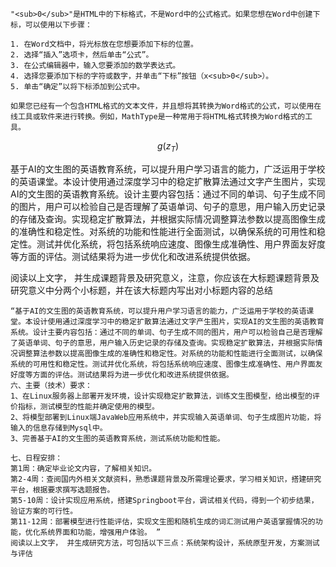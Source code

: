 ```
"<sub>0</sub>"是HTML中的下标格式，不是Word中的公式格式。如果您想在Word中创建下标，可以使用以下步骤：

1. 在Word文档中，将光标放在您想要添加下标的位置。
2. 选择“插入”选项卡，然后单击“公式”。
3. 在公式编辑器中，输入您要添加的数学表达式。
4. 选择您要添加下标的字符或数字，并单击“下标”按钮（x<sub>0</sub>）。
5. 单击“确定”以将下标添加到公式中。

如果您已经有一个包含HTML格式的文本文件，并且想将其转换为Word格式的公式，可以使用在线工具或软件来进行转换。例如，MathType是一种常用于将HTML格式转换为Word格式的工具。
```

$$
g(z_T)
$$



​    基于AI的文生图的英语教育系统，可以提升用户学习语言的能力，广泛运用于学校的英语课堂。本设计使用通过深度学习中的稳定扩散算法通过文字产生图片，实现AI的文生图的英语教育系统。设计主要内容包括：通过不同的单词、句子生成不同的图片，用户可以检验自己是否理解了英语单词、句子的意思，用户输入历史记录的存储及查询。实现稳定扩散算法，并根据实际情况调整算法参数以提高图像生成的准确性和稳定性。对系统的功能和性能进行全面测试，以确保系统的可用性和稳定性。测试并优化系统，将包括系统响应速度、图像生成准确性、用户界面友好度等方面的评估。测试结果将为进一步优化和改进系统提供依据。

阅读以上文字， 并生成课题背景及研究意义，注意，你应该在大标题课题背景及研究意义中分两个小标题，并在该大标题内写出对小标题内容的总结

```
“基于AI的文生图的英语教育系统，可以提升用户学习语言的能力，广泛运用于学校的英语课堂。本设计使用通过深度学习中的稳定扩散算法通过文字产生图片，实现AI的文生图的英语教育系统。设计主要内容包括：通过不同的单词、句子生成不同的图片，用户可以检验自己是否理解了英语单词、句子的意思，用户输入历史记录的存储及查询。实现稳定扩散算法，并根据实际情况调整算法参数以提高图像生成的准确性和稳定性。对系统的功能和性能进行全面测试，以确保系统的可用性和稳定性。测试并优化系统，将包括系统响应速度、图像生成准确性、用户界面友好度等方面的评估。测试结果将为进一步优化和改进系统提供依据。
六、主要（技术）要求：
1、在Linux服务器上部署开发环境，设计实现稳定扩散算法，训练文生图模型，给出模型的评价指标，测试模型的性能并确定使用的模型。 
2、将模型部署到Linux端JavaWeb应用系统中，并实现输入英语单词、句子生成图片功能，将输入的信息存储到Mysql中。 
3、完善基于AI的文生图的英语教育系统，测试系统功能和性能。 

七、日程安排：
第1周：确定毕业论文内容，了解相关知识。  
第2-4周：查阅国内外相关文献资料，熟悉课题背景及所需理论要求，学习相关知识，搭建研究平台，根据要求撰写选题报告。 
第5-10周：设计实现应用系统，搭建Springboot平台，调试相关代码，得到一个初步结果，验证方案的可行性。 
第11-12周：部署模型进行性能评估，实现文生图和随机生成的词汇测试用户英语掌握情况的功能，优化系统界面和功能，增强用户体验。 ”
阅读以上文字， 并生成研究方法，可包括以下三点：系统架构设计，系统原型开发，方案测试与评估
```

